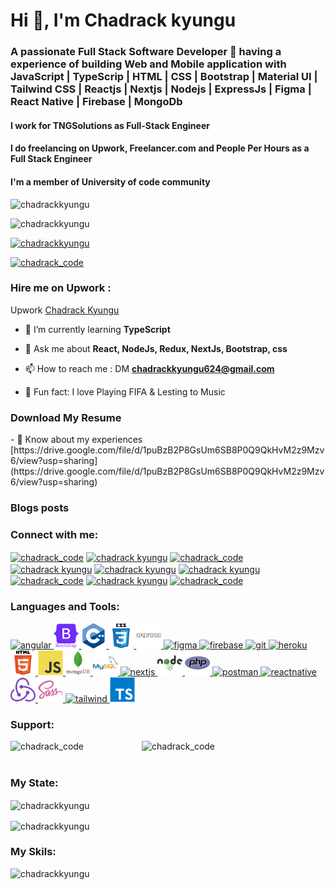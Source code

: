  <h1 align="left">Hi 👋, I'm Chadrack kyungu</h1>
<h3 align="left">A passionate Full Stack Software Developer 🚀 having a experience of building Web and Mobile application with JavaScript | TypeScrip | HTML | CSS 
| Bootstrap | Material UI | Tailwind CSS | Reactjs | Nextjs | Nodejs | ExpressJs | Figma | React Native | Firebase | MongoDb </h3>

<h4 align="left">I work for TNGSolutions as Full-Stack Engineer </h4>
<h4 align="left">I do freelancing on Upwork, Freelancer.com  and People Per Hours as a Full Stack Engineer </h4>
<h4 align="left">I'm a member of University of code community </h4>

<img width="1200" src="https://i0.wp.com/mydelsu.com/wp-content/uploads/2022/05/software-developer-g42c807283_1920-1.jpg?fit=1920%2C1281&ssl=1" alt="chadrackkyungu" />

<p align="left"> <img src="https://komarev.com/ghpvc/?username=chadrackkyungu&label=Profile%20views&color=0e75b6&style=flat" alt="chadrackkyungu" /> </p>

<p align="left"> <a href="https://github.com/ryo-ma/github-profile-trophy"><img src="https://github-profile-trophy.vercel.app/?username=chadrackkyungu" alt="chadrackkyungu" /></a> </p>

<p align="left"> <a href="https://twitter.com/chadrack_code" target="blank"><img src="https://img.shields.io/twitter/follow/chadrack_code?logo=twitter&style=for-the-badge" alt="chadrack_code" /></a> </p>

<h3> Hire me on Upwork : </h3>
  <p align="left"> Upwork <a href="https://www.upwork.com/freelancers/~0153fa54f9e67e2c46?viewMode=1"> Chadrack Kyungu </a> </p>

- 🌱 I’m currently learning **TypeScript**

- 💬 Ask me about **React, NodeJs, Redux, NextJs, Bootstrap, css**

- 📫 How to reach me : DM **chadrackkyungu624@gmail.com**

- 💙 Fun fact: I love Playing FIFA & Lesting to Music

<h3>Download My Resume</h3>
- 📄 Know about my experiences [https://drive.google.com/file/d/1puBzB2P8GsUm6SB8P0Q9QkHvM2z9Mzv6/view?usp=sharing](https://drive.google.com/file/d/1puBzB2P8GsUm6SB8P0Q9QkHvM2z9Mzv6/view?usp=sharing)

### Blogs posts
<!-- BLOG-POST-LIST:START -->
<!-- BLOG-POST-LIST:END -->

<h3 align="left">Connect with me:</h3>
<p align="left">
<a href="https://codepen.io/chadrack_code" target="blank"><img align="center" src="https://raw.githubusercontent.com/rahuldkjain/github-profile-readme-generator/master/src/images/icons/Social/codepen.svg" alt="chadrack_code" height="30" width="40" /></a>
<a href="https://dev.to/chadrack kyungu" target="blank"><img align="center" src="https://raw.githubusercontent.com/rahuldkjain/github-profile-readme-generator/master/src/images/icons/Social/devto.svg" alt="chadrack kyungu" height="30" width="40" /></a>
<a href="https://twitter.com/chadrack_code" target="blank"><img align="center" src="https://raw.githubusercontent.com/rahuldkjain/github-profile-readme-generator/master/src/images/icons/Social/twitter.svg" alt="chadrack_code" height="30" width="40" /></a>
<a href="https://linkedin.com/in/chadrack kyungu" target="blank"><img align="center" src="https://raw.githubusercontent.com/rahuldkjain/github-profile-readme-generator/master/src/images/icons/Social/linked-in-alt.svg" alt="chadrack kyungu" height="30" width="40" /></a>
<a href="https://stackoverflow.com/users/chadrack kyungu" target="blank"><img align="center" src="https://raw.githubusercontent.com/rahuldkjain/github-profile-readme-generator/master/src/images/icons/Social/stack-overflow.svg" alt="chadrack kyungu" height="30" width="40" /></a>
<a href="https://fb.com/chadrack kyungu" target="blank"><img align="center" src="https://raw.githubusercontent.com/rahuldkjain/github-profile-readme-generator/master/src/images/icons/Social/facebook.svg" alt="chadrack kyungu" height="30" width="40" /></a>
<a href="https://instagram.com/chadrack_code" target="blank"><img align="center" src="https://raw.githubusercontent.com/rahuldkjain/github-profile-readme-generator/master/src/images/icons/Social/instagram.svg" alt="chadrack_code" height="30" width="40" /></a>
<a href="https://dribbble.com/chadrack kyungu" target="blank"><img align="center" src="https://raw.githubusercontent.com/rahuldkjain/github-profile-readme-generator/master/src/images/icons/Social/dribbble.svg" alt="chadrack kyungu" height="30" width="40" /></a>
<a href="https://discord.gg/chadrack_code" target="blank"><img align="center" src="https://raw.githubusercontent.com/rahuldkjain/github-profile-readme-generator/master/src/images/icons/Social/discord.svg" alt="chadrack_code" height="30" width="40" /></a>
</p>

<h3 align="left">Languages and Tools:</h3>
<p align="left"> <a href="https://angular.io" target="_blank" rel="noreferrer"> <img src="https://angular.io/assets/images/logos/angular/angular.svg" alt="angular" width="40" height="40"/> </a> <a href="https://getbootstrap.com" target="_blank" rel="noreferrer"> <img src="https://raw.githubusercontent.com/devicons/devicon/master/icons/bootstrap/bootstrap-plain-wordmark.svg" alt="bootstrap" width="40" height="40"/> </a> <a href="https://www.w3schools.com/cpp/" target="_blank" rel="noreferrer"> <img src="https://raw.githubusercontent.com/devicons/devicon/master/icons/cplusplus/cplusplus-original.svg" alt="cplusplus" width="40" height="40"/> </a> <a href="https://www.w3schools.com/css/" target="_blank" rel="noreferrer"> <img src="https://raw.githubusercontent.com/devicons/devicon/master/icons/css3/css3-original-wordmark.svg" alt="css3" width="40" height="40"/> </a> <a href="https://expressjs.com" target="_blank" rel="noreferrer"> <img src="https://raw.githubusercontent.com/devicons/devicon/master/icons/express/express-original-wordmark.svg" alt="express" width="40" height="40"/> </a> <a href="https://www.figma.com/" target="_blank" rel="noreferrer"> <img src="https://www.vectorlogo.zone/logos/figma/figma-icon.svg" alt="figma" width="40" height="40"/> </a> <a href="https://firebase.google.com/" target="_blank" rel="noreferrer"> <img src="https://www.vectorlogo.zone/logos/firebase/firebase-icon.svg" alt="firebase" width="40" height="40"/> </a> <a href="https://git-scm.com/" target="_blank" rel="noreferrer"> <img src="https://www.vectorlogo.zone/logos/git-scm/git-scm-icon.svg" alt="git" width="40" height="40"/> </a> <a href="https://heroku.com" target="_blank" rel="noreferrer"> <img src="https://www.vectorlogo.zone/logos/heroku/heroku-icon.svg" alt="heroku" width="40" height="40"/> </a> <a href="https://www.w3.org/html/" target="_blank" rel="noreferrer"> <img src="https://raw.githubusercontent.com/devicons/devicon/master/icons/html5/html5-original-wordmark.svg" alt="html5" width="40" height="40"/> </a> <a href="https://developer.mozilla.org/en-US/docs/Web/JavaScript" target="_blank" rel="noreferrer"> <img src="https://raw.githubusercontent.com/devicons/devicon/master/icons/javascript/javascript-original.svg" alt="javascript" width="40" height="40"/> </a> <a href="https://www.mongodb.com/" target="_blank" rel="noreferrer"> <img src="https://raw.githubusercontent.com/devicons/devicon/master/icons/mongodb/mongodb-original-wordmark.svg" alt="mongodb" width="40" height="40"/> </a> <a href="https://www.mysql.com/" target="_blank" rel="noreferrer"> <img src="https://raw.githubusercontent.com/devicons/devicon/master/icons/mysql/mysql-original-wordmark.svg" alt="mysql" width="40" height="40"/> </a> <a href="https://nextjs.org/" target="_blank" rel="noreferrer"> <img src="https://cdn.worldvectorlogo.com/logos/nextjs-2.svg" alt="nextjs" width="40" height="40"/> </a> <a href="https://nodejs.org" target="_blank" rel="noreferrer"> <img src="https://raw.githubusercontent.com/devicons/devicon/master/icons/nodejs/nodejs-original-wordmark.svg" alt="nodejs" width="40" height="40"/> </a> <a href="https://www.php.net" target="_blank" rel="noreferrer"> <img src="https://raw.githubusercontent.com/devicons/devicon/master/icons/php/php-original.svg" alt="php" width="40" height="40"/> </a> <a href="https://postman.com" target="_blank" rel="noreferrer"> <img src="https://www.vectorlogo.zone/logos/getpostman/getpostman-icon.svg" alt="postman" width="40" height="40"/> </a> <a href="https://reactnative.dev/" target="_blank" rel="noreferrer"> <img src="https://reactnative.dev/img/header_logo.svg" alt="reactnative" width="40" height="40"/> </a> <a href="https://redux.js.org" target="_blank" rel="noreferrer"> <img src="https://raw.githubusercontent.com/devicons/devicon/master/icons/redux/redux-original.svg" alt="redux" width="40" height="40"/> </a> <a href="https://sass-lang.com" target="_blank" rel="noreferrer"> <img src="https://raw.githubusercontent.com/devicons/devicon/master/icons/sass/sass-original.svg" alt="sass" width="40" height="40"/> </a> <a href="https://tailwindcss.com/" target="_blank" rel="noreferrer"> <img src="https://www.vectorlogo.zone/logos/tailwindcss/tailwindcss-icon.svg" alt="tailwind" width="40" height="40"/> </a> <a href="https://www.typescriptlang.org/" target="_blank" rel="noreferrer"> <img src="https://raw.githubusercontent.com/devicons/devicon/master/icons/typescript/typescript-original.svg" alt="typescript" width="40" height="40"/> </a> </p>

<h3 align="left">Support:</h3>
<p><a href="https://www.buymeacoffee.com/chadrack_code"> <img align="left" src="https://cdn.buymeacoffee.com/buttons/v2/default-yellow.png" height="50" width="210" alt="chadrack_code" /></a><a href="https://ko-fi.com/chadrack_code"> <img align="left" src="https://cdn.ko-fi.com/cdn/kofi3.png?v=3" height="50" width="210" alt="chadrack_code" /></a></p>

<br>
<br>
<h3 align="left">My State:</h3>
<p><img align="center" src="https://github-readme-stats-sigma-five.vercel.app/api?username=chadrackkyungu&show_icons=true&locale=en" alt="chadrackkyungu" /></p>
<p><img align="center" src="https://github-readme-streak-stats.herokuapp.com/?user=chadrackkyungu&" alt="chadrackkyungu" /></p>
<h3 align="left">My Skils:</h3>
<p><img align="left" src="https://github-readme-stats-sigma-five.vercel.app/api/top-langs?username=chadrackkyungu&show_icons=true&locale=en&layout=compact" alt="chadrackkyungu" /></p>


